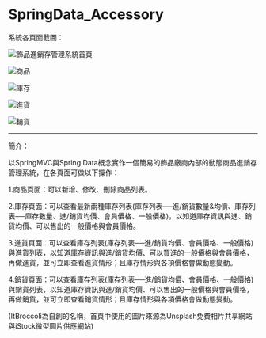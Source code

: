 # SpringData_Accessory


系統各頁面截圖：

![飾品進銷存管理系統首頁](https://github.com/rafree1225/SpringData_Accessory/assets/68884317/b3cc9c53-ff3d-4714-b853-c892b03f6049)

![商品](https://github.com/rafree1225/SpringData_Accessory/assets/68884317/e6422eb0-53f3-4912-8730-a93bd39eda6d)

![庫存](https://github.com/rafree1225/SpringData_Accessory/assets/68884317/b561fe23-b58c-4102-a86d-f0f11703f5b5)

![進貨](https://github.com/rafree1225/SpringData_Accessory/assets/68884317/3af21fc5-bacc-4735-af6e-4da8f33898b8)

![銷貨](https://github.com/rafree1225/SpringData_Accessory/assets/68884317/78d49cdd-0598-4da2-9dca-2b45d20b61eb)

*****************************************************************************************************************

簡介：

以SpringMVC與Spring Data概念實作一個簡易的飾品廠商內部的動態商品進銷存管理系統，在各頁面可做以下操作：

1.商品頁面：可以新增、修改、刪除商品列表。

2.庫存頁面：可以查看最新兩種庫存列表(庫存列表──進/銷貨數量&均價、庫存列表──庫存數量、進/銷貨均價、會員價格、一般價格)，以知道庫存資訊與進、銷貨均價、可以售出的一般價格與會員價格。

3.進貨頁面：可以查看庫存列表(庫存列表──進/銷貨均價、會員價格、一般價格)與進貨列表，以知道庫存資訊與進/銷貨均價、可以買進的一般價格與會員價格，再做進貨，並可立即查看進貨情形；且庫存情形與各項價格會做動態變動。

4.銷貨頁面：可以查看庫存列表(庫存列表──進/銷貨均價、會員價格、一般價格)與銷貨列表，以知道庫存資訊與進/銷貨均價、可以售出的一般價格與會員價格，再做銷貨，並可立即查看銷貨情形；且庫存情形與各項價格會做動態變動。


(ItBroccoli為自創的名稱，首頁中使用的圖片來源為Unsplash免費相片共享網站與iStock微型圖片供應網站)
